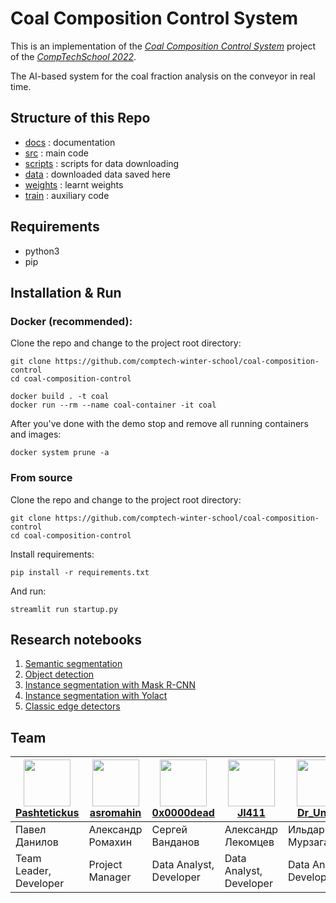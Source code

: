 # Coal Composition Control System 

This is an implementation of the [_Coal Composition Control System_](https://comptechschool.com/2022/projects/coal_cv) project of the [_CompTechSchool 2022_](https://comptechschool.com/homepage).

The AI-based system for the coal fraction analysis on the conveyor in real time.

## Structure of this Repo

- [docs](docs) : documentation
- [src](src) : main code
- [scripts](scripts) : scripts for data downloading
- [data](data) : downloaded data saved here
- [weights](weights) : learnt weights
- [train](train) : auxiliary code

## Requirements

- python3
- pip

## Installation & Run

### Docker (recommended):

Clone the repo and change to the project root directory:

```
git clone https://github.com/comptech-winter-school/coal-composition-control
cd coal-composition-control
```

```
docker build . -t coal
docker run --rm --name coal-container -it coal
```

After you've done with the demo stop and remove all running containers and images:

```
docker system prune -a
```

### From source

Clone the repo and change to the project root directory:

```
git clone https://github.com/comptech-winter-school/coal-composition-control
cd coal-composition-control
```

Install requirements:

```
pip install -r requirements.txt
```

And run:

```
streamlit run startup.py
```

## Research notebooks

1. [Semantic segmentation](https://colab.research.google.com/drive/1HrIuBNUtr-K0jktEsmTXYDOZdR7B6iNi?usp=sharing)
2. [Object detection](https://colab.research.google.com/drive/1V3NdYkR7gqTTmzoc7LXHQPv0L4twMpGm?usp=sharing)
3. [Instance segmentation with Mask R-CNN](https://colab.research.google.com/drive/1-epExQsCQUvenJD_c4E4Ji-ZeDteg_z6?usp=sharing#scrollTo=T2ZmpAt29XzK)
4. [Instance segmentation with Yolact](https://colab.research.google.com/drive/1UM3GE05vaBJJIx657Y9X2RDoQgLaAjv6?usp=sharing)
5. [Classic edge detectors](https://colab.research.google.com/drive/1qqCTqAYwOOr5AGAJ8_fIrWTmNs8PkhTp?usp=sharing)

## Team 

| [<img src="https://avatars.githubusercontent.com/u/46760758?v=4" width="75px;"/>](https://github.com/Pashtetickus)<br>[Pashtetickus](https://github.com/Pashtetickus)</br> | [<img src="https://avatars.githubusercontent.com/u/43125377?v=4" width="75px;"/>](https://github.com/asromahin) <br>[asromahin](https://github.com/asromahin) | [<img src="https://avatars.githubusercontent.com/u/41781097?v=4" width="75px;"/>](https://github.com/0x0000dead)<br>[0x0000dead](https://github.com/0x0000dead) | [<img src="https://avatars.githubusercontent.com/u/69035428?v=4" width="75px;"/>](https://github.com/JI411)<br>[JI411](https://github.com/JI411) | [<img src="https://avatars.githubusercontent.com/u/18001464?v=4" width="75px;"/>](https://github.com/IldarMurzagaleev)<br>[Dr_Under](https://github.com/IldarMurzagaleev)</br> | [<img src="https://avatars.githubusercontent.com/u/26169258?v=4" width="75px;"/>](https://github.com/LRDPRDX)<br>[LRDPRDX](https://github.com/LRDPRDX) |
| ---   | --- | --- | --- | --- | --- |
| Павел Данилов | Александр Ромахин | Сергей Ванданов | Александр Лекомцев | Ильдар Мурзагалеев | Богдан Сикач |
| Team Leader, <br>Developer</br> | Project Manager | Data Analyst, <br>Developer</br>| Data Analyst, <br>Developer</br> | Data Analyst, <br>Developer</br> | Technical Writer |
